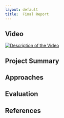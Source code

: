 ```yaml
---
layout: default
title:  Final Report
---
```


## Video

[![Description of the Video](https://img.youtube.com/vi/APLYlLdmxYg/0.jpg)](https://www.youtube.com/watch?v=APLYlLdmxYg)

## Project Summary


## Approaches


## Evaluation


## References
